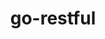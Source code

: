 ---
title: go-restful
registryType: instrumentation
tags:
  - opentracing
  - Go
repo: https://github.com/opentracing-contrib/go-restful
license: Apache License 2.0
description: OpenTracing instrumentation for the go-restful framework
authors: OpenTracing Contributors
---